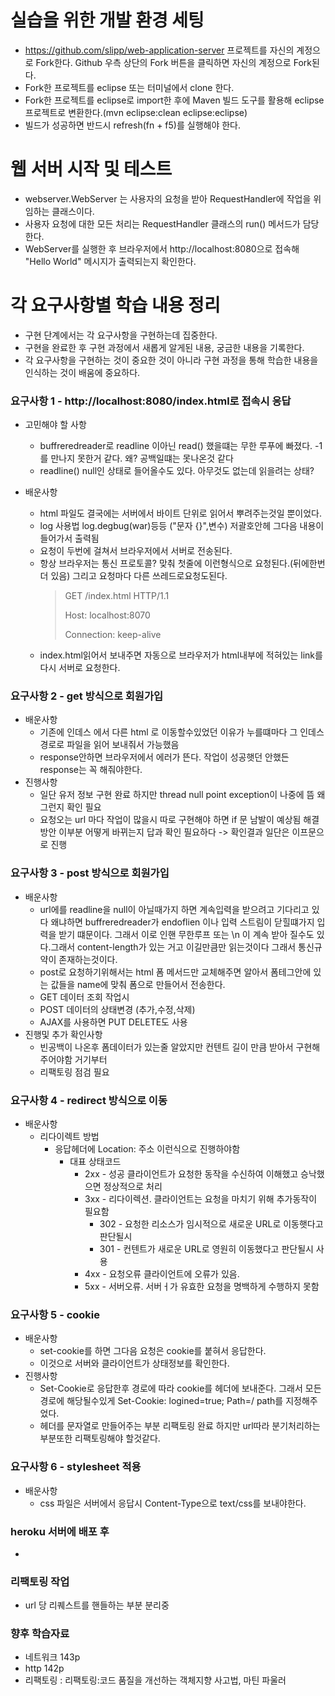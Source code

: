 # 실습을 위한 개발 환경 세팅
* https://github.com/slipp/web-application-server 프로젝트를 자신의 계정으로 Fork한다. Github 우측 상단의 Fork 버튼을 클릭하면 자신의 계정으로 Fork된다.
* Fork한 프로젝트를 eclipse 또는 터미널에서 clone 한다.
* Fork한 프로젝트를 eclipse로 import한 후에 Maven 빌드 도구를 활용해 eclipse 프로젝트로 변환한다.(mvn eclipse:clean eclipse:eclipse)
* 빌드가 성공하면 반드시 refresh(fn + f5)를 실행해야 한다.

# 웹 서버 시작 및 테스트
* webserver.WebServer 는 사용자의 요청을 받아 RequestHandler에 작업을 위임하는 클래스이다.
* 사용자 요청에 대한 모든 처리는 RequestHandler 클래스의 run() 메서드가 담당한다.
* WebServer를 실행한 후 브라우저에서 http://localhost:8080으로 접속해 "Hello World" 메시지가 출력되는지 확인한다.

# 각 요구사항별 학습 내용 정리
* 구현 단계에서는 각 요구사항을 구현하는데 집중한다.
* 구현을 완료한 후 구현 과정에서 새롭게 알게된 내용, 궁금한 내용을 기록한다.
* 각 요구사항을 구현하는 것이 중요한 것이 아니라 구현 과정을 통해 학습한 내용을 인식하는 것이 배움에 중요하다.

### 요구사항 1 - http://localhost:8080/index.html로 접속시 응답
* 고민해야 할 사항
  * buffreredreader로 readline 이아닌 read() 했을떄는 무한 루푸에 빠졌다. -1를 만나지 못한거 같다. 왜? 공백일떄는 못나온것 같다
  * readline() null인 상태로 들어올수도 있다. 아무것도 없는데 읽을려는 상태?

* 배운사항
  * html 파일도 결국에는 서버에서 바이트 단위로 읽어서 뿌려주는것일 뿐이었다.
  * log 사용법 log.degbug(war)등등 ("문자 {}",변수) 저괄호안헤 그다음 내용이 들어가서 출력됨
  * 요청이 두번에 걸쳐서 브라우저에서 서버로 전송된다.
  * 항상 브라우저는 통신 프로토콜? 맞춰 첫줄에 이런형식으로 요청된다.(뒤에한번더 있음) 그리고 요청마다 다른 쓰레드로요청도된다.
    > GET /index.html HTTP/1.1
    >
    > Host: localhost:8070
    >
    > Connection: keep-alive
  * index.html읽어서 보내주면 자동으로 브라우저가 html내부에 적혀있는 link를 다시 서버로 요청한다.  


### 요구사항 2 - get 방식으로 회원가입
* 배운사항
  * 기존에 인데스 에서 다른 html 로 이동할수있었던 이유가 누를떄마다 그 인데스 경로로 파일을 읽어 보내줘서 가능했음
  * response안하면 브라우저에서 에러가 뜬다. 작업이 성공햇던 안했든 response는 꼭 해줘야한다.
* 진행사항
  * 일단 유저 정보 구현 완료 하지만 thread null point exception이 나중에 뜸 왜그런지 확인 필요
  * 요청오는 url 마다 작업이 많을시 따로 구현해야 하면 if 문 남발이 예상됨 해결 방안 이부분 어떻게 바뀌는지 답과 확인 필요하다 -> 확인결과 일단은 이프문으로 진행


### 요구사항 3 - post 방식으로 회원가입
* 배운사항
  * url에를 readline을 null이 아닐때가지 하면 계속입력을 받으려고 기다리고 있다 왜냐하면 buffreredreader가 endoflien 이나 입력 스트림이 닫힐떄가지 입력을 받기 떄문이다.
    그래서 이로 인핸 무한루프 또는 \n 이 계속 받아 질수도 있다.그래서 content-length가 있는 거고 이길만큼만 읽는것이다 그래서 통신규약이 존재하는것이다.
  * post로 요청하기위해서는 html 폼 메서드만 교체해주면 알아서 폼테그안에 있는 값들을 name에 맞춰 폼으로 만들어서 전송한다.
  * GET 데이터 조회 작업시
  * POST 데이터의 상태변경 (추가,수정,삭제)
  * AJAX를 사용하면 PUT DELETE도 사용
* 진행및 추가 확인사항
  * 빈공백이 나온후 폼데이터가 있는줄 알았지만 컨텐트 길이 만큼 받아서 구현해주어야함 거기부터
  * 리팩토링 점검 필요

### 요구사항 4 - redirect 방식으로 이동
* 배운사항
  * 리다이렉트 방법
    * 응답헤더에 Location: 주소 이런식으로 진행하야함
      * 대표 상태코드    
        * 2xx - 성공 클라이언트가 요청한 동작을 수신하여 이해했고 승낙했으면 정상적으로 처리
        * 3xx - 리다이렉션. 클라이언트는 요청을 마치기 위해 추가동작이 필요함
          * 302 - 요청한 리소스가 임시적으로 새로운 URL로 이동햇다고 판단될시
          * 301 - 컨텐트가 새로운 URL로 영원히 이동했다고 판단될시 사용
        * 4xx - 요청오류 클라이언트에 오류가 있음.
        * 5xx - 서버오류. 서버ㅓ가 유효한 요청을 명백하게 수행하지 못함  

### 요구사항 5 - cookie
* 배운사항
  * set-cookie를 하면 그다음 요청은 cookie를 붙혀서 응답한다.
  * 이것으로 서버와 클라이언트가 상태정보를 확인한다.
* 진행사항
  * Set-Cookie로 응답한후 경로에 따라 cookie를 헤더에 보내준다. 그래서 모든 경로에 해당될수있게 Set-Cookie: logined=true; Path=/ path를 지정해주었다.
  * 헤더를 문자열로 만들어주는 부분 리팩토링 완료 하지만 url따라 분기처리하는 부분또한 리팩토링해야 할것같다.


### 요구사항 6 - stylesheet 적용
* 배운사항
  * css 파일은 서버에서 응답시 Content-Type으로 text/css를 보내야한다.


### heroku 서버에 배포 후
*

### 리팩토링 작업
*  url 당 리퀘스트를 핸들하는 부분 분리중
### 향후 학습자료
* 네트워크 143p
* http 142p
* 리팩토링 : 리팩토링:코드 품질을 개선하는 객체지향 사고법, 마틴 파울러
